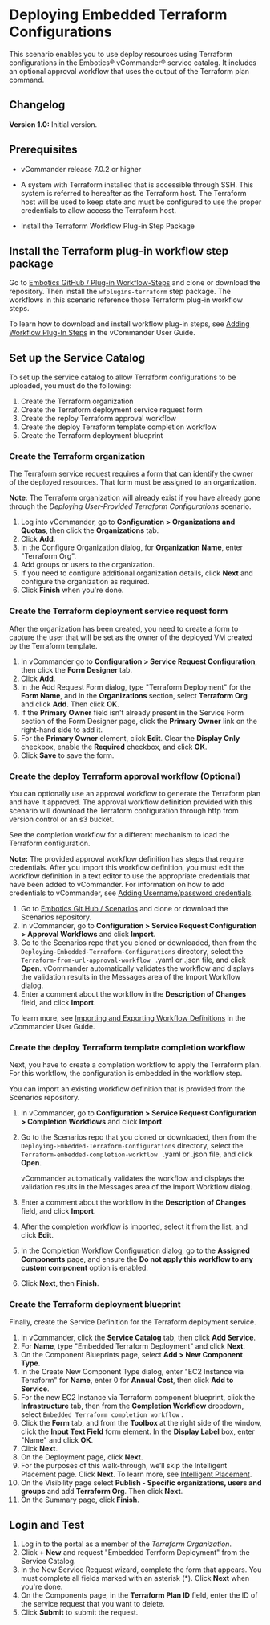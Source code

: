 # Deploying Embedded Terraform Configurations

This scenario enables you to use deploy resources using Terraform configurations in the Embotics® vCommander® service catalog. It includes an optional approval workflow that uses the output of the Terraform plan command. 

## Changelog

**Version 1.0:** Initial version.

## Prerequisites

- vCommander release 7.0.2 or higher

- A system with Terraform installed that is accessible through SSH. This system is referred to hereafter as the Terraform host. 
  The Terraform host will be used to keep state and must be configured to use the proper credentials to allow access the Terraform host.
- Install the Terraform Workflow Plug-in Step Package

## Install the Terraform plug-in workflow step package

Go to [Embotics GitHub / Plug-in Workflow-Steps](https://github.com/Embotics/Plug-in-Workflow-Steps) and clone or download the repository. Then install the `wfplugins-terraform` step package. The workflows in this scenario reference those Terraform plug-in workflow steps.

To learn how to download and install workflow plug-in steps, see [Adding Workflow Plug-In Steps](http://docs.embotics.com/vCommander/Using-Plug-In-WF-Steps.htm#Adding) in the vCommander User Guide.

## Set up the Service Catalog

To set up the service catalog to allow Terraform configurations to be uploaded, you must do the following:

1. Create the Terraform organization
2. Create the Terraform deployment service request form
3. Create the reploy Terraform approval workflow
4. Create the deploy Terraform template completion workflow
5. Create the Terraform deployment blueprint

### Create the Terraform organization

The Terraform service request requires a form that can identify the owner of the deployed resources. That form must be assigned to an organization.

**Note**: The Terraform organization will already exist if you have already gone through the *Deploying User-Provided Terraform Configurations* scenario.

1. Log into vCommander, go to **Configuration >  Organizations and Quotas**, then click the **Organizations** tab.
2. Click **Add**. 
3. In the Configure Organization dialog, for **Organization Name**, enter "Terraform Org".
4. Add groups or users to the organization.
5. If you need to configure additional organization details, click **Next** and configure the organization as required.
6. Click **Finish** when you're done.

### Create the Terraform deployment service request form

After the organization has been created, you need to create a form to capture the user that will be set as the owner of the deployed VM created by the Terraform template.

1. In vCommander go to **Configuration > Service Request Configuration**, then click the **Form Designer** tab.
2. Click **Add**. 
3. In the Add Request Form dialog, type "Terraform Deployment" for the **Form Name**, and in the **Organizations** section, select **Terraform Org** and click **Add**. Then click **OK**.
4. If the **Primary Owner** field isn't already present in the Service Form section of the Form Designer page, click the **Primary Owner** link on the right-hand side to add it. 
5. For the **Primary Owner** element, click **Edit**. Clear the **Display Only** checkbox, enable the **Required** checkbox, and click **OK**.
6. Click **Save** to save the form.

### Create the deploy Terraform approval workflow (Optional)
You can optionally use an approval workflow to generate the Terraform plan and have it approved. The approval workflow definition provided with this scenario will download the Terraform configuration through http from version control or an s3 bucket. 

See the completion workflow for a different mechanism to load the Terraform configuration.

**Note:** The provided approval workflow definition has steps that require credentials. After you import this workflow definition, you must edit the workflow definition in a text editor to use the appropriate credentials that have been added to vCommander. For information on how to add credentials to vCommander, see [Adding Username/password credentials](http://docs.embotics.com/vCommander/credentials.htm#Adding).

1. Go to [Embotics Git Hub / Scenarios](https://github.com/Embotics/Scenarios) and clone or download the Scenarios repository.
2. In vCommander, go to **Configuration > Service Request Configuration > Approval Workflows** and click **Import**.
3. Go to the Scenarios repo that you cloned or downloaded, then from the `Deploying-Embedded-Terraform-Configurations` directory, select the `Terraform-from-url-approval-workflow ` .yaml or .json file, and click **Open**.
   vCommander automatically validates the workflow and displays the validation results in the Messages area of the Import Workflow dialog.
4. Enter a comment about the workflow in the **Description of Changes** field, and click **Import**.

​        To learn more, see [Importing and Exporting Workflow Definitions](http://docs.embotics.com/vCommander/exporting-and-importing-workflows.htm) in the vCommander User Guide.


### Create the deploy Terraform template completion workflow
Next, you have to create a completion workflow to apply the Terraform plan. For this workflow, the configuration is embedded in the workflow step.

 You can import an existing workflow definition that is provided from the Scenarios repository.

1. In vCommander, go to **Configuration > Service Request Configuration > Completion Workflows** and click **Import**.
1. Go to the Scenarios repo that you cloned or downloaded, then from the `Deploying-Embedded-Terraform-Configurations` directory, select the `Terraform-embedded-completion-workflow ` .yaml or .json file, and click **Open**.

   vCommander automatically validates the workflow and displays the validation results in the Messages area of the Import Workflow dialog.
1. Enter a comment about the workflow in the **Description of Changes** field, and click **Import**.
1. After the completion workflow is imported, select it from the list, and click **Edit**.
1. In the Completion Workflow Configuration dialog, go to the **Assigned Components** page, and ensure the **Do not apply this workflow to any custom component** option is enabled. 
1. Click **Next**, then **Finish**.

### Create the Terraform deployment blueprint

Finally, create the Service Definition for the Terraform deployment service.

1. In vCommander, click the **Service Catalog** tab, then click **Add Service**.
2. For **Name**, type "Embedded Terraform Deployment" and click **Next**.
3. On the Component Blueprints page, select **Add > New Component Type**. 
4. In the Create New Component Type dialog, enter "EC2 Instance via Terraform" for **Name**,  enter 0 for **Annual Cost**, then click **Add to Service**.
5. For the new EC2 Instance via Terraform component blueprint, click the **Infrastructure** tab, then from the **Completion Workflow** dropdown, select `Embedded Terraform completion workflow` .
6. Click the **Form** tab, and from the **Toolbox** at the right side of the window, click the **Input Text Field** form element. In the **Display Label** box, enter "Name" and click **OK**. 
7. Click **Next**.
8. On the Deployment page, click **Next**. 
9. For the purposes of this walk-through, we’ll skip the Intelligent Placement page. Click **Next**. 
   To learn more, see [Intelligent Placement](http://docs.embotics.com/vCommander/intelligent-placement.htm).
10. On the Visibility page select **Publish - Specific organizations, users and groups** and add **Terraform Org**. Then click **Next**.
11. On the Summary page, click **Finish**.

## Login and Test
1. Log in to the portal as a member of the *Terraform Organization*.
1. Click **+ New** and request "Embedded Terrform Deployment" from the Service Catalog.
1. In the New Service Request wizard, complete the form that appears. You must complete all fields marked with an asterisk (&ast;). Click **Next** when you're done.
1. On the Components page, in the **Terraform Plan ID** field, enter the ID of the service request that you want to delete. 
1. Click **Submit** to submit the request.
